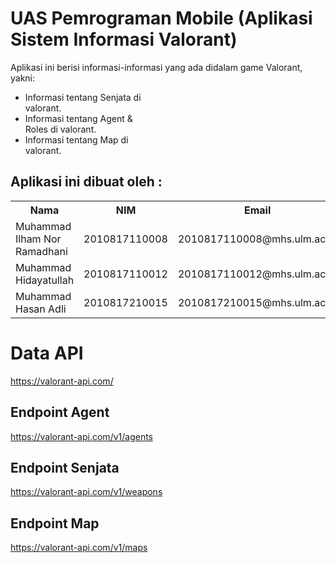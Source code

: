 # UAS Pemrograman Mobile (Aplikasi Sistem Informasi Valorant)

Aplikasi ini berisi informasi-informasi yang ada didalam game Valorant, yakni:
<div class="m-3">
    <ul class="list-group" style="width: 40%">
        <li class="list-group-item">Informasi tentang Senjata di valorant.</li>
        <li class="list-group-item">Informasi tentang Agent & Roles di valorant.</li>
        <li class="list-group-item">Informasi tentang Map di valorant.</li>
    </ul>
</div>

## Aplikasi ini dibuat oleh : 
<table class="table tabel-stripped table-dark border">
    <tr>
        <th>Nama</th>
        <th>NIM</th>
        <th>Email</th>
    </tr>
    <tr>
        <td>Muhammad Ilham Nor Ramadhani</td>
        <td>2010817110008</td>
        <td>2010817110008@mhs.ulm.ac.id</td>
    </tr>
    <tr>
        <td>Muhammad Hidayatullah</td>
        <td>2010817110012</td>
        <td>2010817110012@mhs.ulm.ac.id</td>
    </tr>
    <tr>
        <td>Muhammad Hasan Adli</td>
        <td>2010817210015</td>
        <td>2010817210015@mhs.ulm.ac.id</td>
    </tr>
</table>

# Data API
https://valorant-api.com/

## Endpoint Agent
https://valorant-api.com/v1/agents
## Endpoint Senjata
https://valorant-api.com/v1/weapons
## Endpoint Map
https://valorant-api.com/v1/maps

